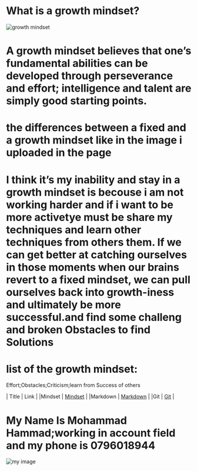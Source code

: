 # What is a growth mindset?

![growth mindset](https://irp-cdn.multiscreensite.com/069d5d93/dms3rep/multi/fixed.png)

# A growth mindset believes that one’s fundamental abilities can be developed through perseverance and effort; intelligence and talent are simply good starting points.
# the differences between a fixed and a growth mindset like in the image i uploaded in the page 
# I think it’s my inability  and stay in  a growth mindset is becouse i am not working harder and  if i want to be more activetye   must be share my techniques and learn other techniques from others  them. If we can get better at catching ourselves in those moments when our brains revert to a fixed mindset, we can pull ourselves back into growth-iness and ultimately be more successful.and find some challeng and broken Obstacles to find Solutions
# list of the growth mindset: 
Effort;Obstacles;Criticism;learn from Success of others





|    Title       |    Link        | 
|Mindset	     |   [Mindset](https://mohammadhammad0796018944.github.io/reading-notes/Mindset)  |
|Markdown	     | [Markdown](https://mohammadhammad0796018944.github.io/reading-notes/markdown1)   |
|Git             |   [Git](https://mohammadhammad0796018944.github.io/reading-notes/Git)
      |



# My Name Is Mohammad Hammad;working in account field and my phone is 0796018944
![my image](https://pbs.twimg.com/profile_images/653816883909627904/qzpJ6uxO.jpg)
